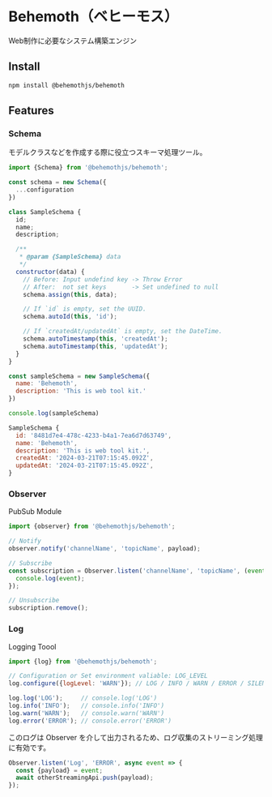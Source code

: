 # Behemoth（ベヒーモス）

Web制作に必要なシステム構築エンジン

## Install

```bash
npm install @behemothjs/behemoth
```

## Features

### Schema

モデルクラスなどを作成する際に役立つスキーマ処理ツール。

```javascript
import {Schema} from '@behemothjs/behemoth';

const schema = new Schema({
  ...configuration
})

class SampleSchema {
  id;
  name;
  description;

  /**
   * @param {SampleSchema} data
   */
  constructor(data) {
    // Before: Input undefind key -> Throw Error
    // After:  not set keys       -> Set undefined to null
    schema.assign(this, data);

    // If `id` is empty, set the UUID.
    schema.autoId(this, 'id');

    // If `createdAt/updatedAt` is empty, set the DateTime.
    schema.autoTimestamp(this, 'createdAt');
    schema.autoTimestamp(this, 'updatedAt');
  }
}

const sampleSchema = new SampleSchema({
  name: 'Behemoth',
  description: 'This is web tool kit.'
})

console.log(sampleSchema)
```

```javascript
SampleSchema {
  id: '8481d7e4-478c-4233-b4a1-7ea6d7d63749',
  name: 'Behemoth',
  description: 'This is web tool kit.',
  createdAt: '2024-03-21T07:15:45.092Z',
  updatedAt: '2024-03-21T07:15:45.092Z',
}
```

### Observer

PubSub Module

```javascript
import {observer} from '@behemothjs/behemoth';

// Notify
observer.notify('channelName', 'topicName', payload);

// Subscribe
const subscription = Observer.listen('channelName', 'topicName', (event) => {
  console.log(event);
});

// Unsubscribe
subscription.remove();
```

### Log

Logging Toool

```javascript
import {log} from '@behemothjs/behemoth';

// Configuration or Set environment valiable: LOG_LEVEL
log.configure({logLevel: 'WARN'}); // LOG / INFO / WARN / ERROR / SILENT

log.log('LOG');     // console.log('LOG')
log.info('INFO');   // console.info('INFO')
log.warn('WARN');   // console.warn('WARN')
log.error('ERROR'); // console.error('ERROR')
```

このログは Observer を介して出力されるため、ログ収集のストリーミング処理に有効です。

```javascript
Observer.listen('Log', 'ERROR', async event => {
  const {payload} = event;
  await otherStreamingApi.push(payload);
});
```
